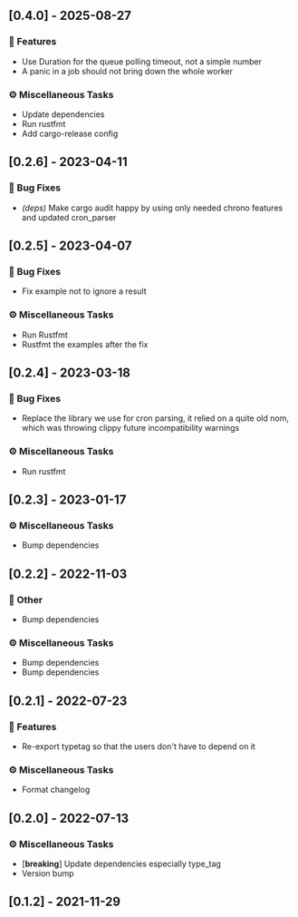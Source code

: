 ## [0.4.0] - 2025-08-27

### 🚀 Features

- Use Duration for the queue polling timeout, not a simple number
- A panic in a job should not bring down the whole worker

### ⚙️ Miscellaneous Tasks

- Update dependencies
- Run rustfmt
- Add cargo-release config
## [0.2.6] - 2023-04-11

### 🐛 Bug Fixes

- *(deps)* Make cargo audit happy by using only needed chrono features and updated cron_parser
## [0.2.5] - 2023-04-07

### 🐛 Bug Fixes

- Fix example not to ignore a result

### ⚙️ Miscellaneous Tasks

- Run Rustfmt
- Rustfmt the examples after the fix
## [0.2.4] - 2023-03-18

### 🐛 Bug Fixes

- Replace the library we use for cron parsing, it relied on a quite old nom, which was throwing clippy future incompatibility warnings

### ⚙️ Miscellaneous Tasks

- Run rustfmt
## [0.2.3] - 2023-01-17

### ⚙️ Miscellaneous Tasks

- Bump dependencies
## [0.2.2] - 2022-11-03

### 💼 Other

- Bump dependencies

### ⚙️ Miscellaneous Tasks

- Bump dependencies
- Bump dependencies
## [0.2.1] - 2022-07-23

### 🚀 Features

- Re-export typetag so that the users don't have to depend on it

### ⚙️ Miscellaneous Tasks

- Format changelog
## [0.2.0] - 2022-07-13

### ⚙️ Miscellaneous Tasks

- [**breaking**] Update dependencies especially type_tag
- Version bump
## [0.1.2] - 2021-11-29
